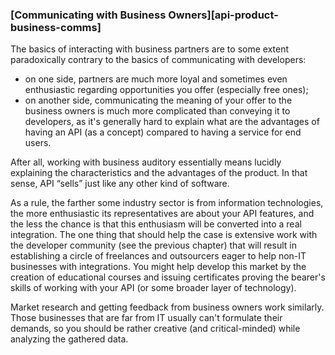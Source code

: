 ### [Communicating with Business Owners][api-product-business-comms]

The basics of interacting with business partners are to some extent paradoxically contrary to the basics of communicating with developers:
  * on one side, partners are much more loyal and sometimes even enthusiastic regarding opportunities you offer (especially free ones);
  * on another side, communicating the meaning of your offer to the business owners is much more complicated than conveying it to developers, as it's generally hard to explain what are the advantages of having an API (as a concept) compared to having a service for end users.

After all, working with business auditory essentially means lucidly explaining the characteristics and the advantages of the product. In that sense, API “sells” just like any other kind of software.

As a rule, the farther some industry sector is from information technologies, the more enthusiastic its representatives are about your API features, and the less the chance is that this enthusiasm will be converted into a real integration. The one thing that should help the case is extensive work with the developer community (see the previous chapter) that will result in establishing a circle of freelances and outsourcers eager to help non-IT businesses with integrations. You might help develop this market by the creation of educational courses and issuing certificates proving the bearer's skills of working with your API (or some broader layer of technology).

Market research and getting feedback from business owners work similarly. Those businesses that are far from IT usually can't formulate their demands, so you should be rather creative (and critical-minded) while analyzing the gathered data.